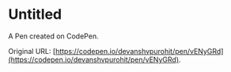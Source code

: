 # Untitled

A Pen created on CodePen.

Original URL: [https://codepen.io/devanshvpurohit/pen/vENyGRd](https://codepen.io/devanshvpurohit/pen/vENyGRd).

